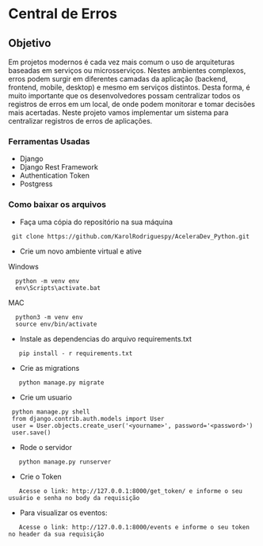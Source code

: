 # Central de Erros

## Objetivo

Em projetos modernos é cada vez mais comum o uso de arquiteturas baseadas em serviços ou microsserviços. Nestes ambientes complexos, erros podem surgir em diferentes camadas da aplicação (backend, frontend, mobile, desktop) e mesmo em serviços distintos. Desta forma, é muito importante que os desenvolvedores possam centralizar todos os registros de erros em um local, de onde podem monitorar e tomar decisões mais acertadas. Neste projeto vamos implementar um sistema para centralizar registros de erros de aplicações.


### Ferramentas Usadas

* Django
* Django Rest Framework
* Authentication Token
* Postgress


### Como baixar os arquivos

-  Faça uma cópia do repositório na sua máquina
>

     git clone https://github.com/KarolRodriguespy/AceleraDev_Python.git 

- Crie um novo ambiente virtual e ative 

Windows
>

      python -m venv env 
      env\Scripts\activate.bat

 MAC
 >

      python3 -m venv env 
      source env/bin/activate
 
 
- Instale as dependencias do arquivo requirements.txt 

 >

       pip install - r requirements.txt
     
      
      
      
-  Crie as migrations

 >

       python manage.py migrate

-  Crie um usuario

 >

     python manage.py shell 
     from django.contrib.auth.models import User   
     user = User.objects.create_user('<yourname>', password='<password>')
     user.save()   
     
- Rode o servidor 

 >

       python manage.py runserver
       
- Crie o Token

 >

       Acesse o link: http://127.0.0.1:8000/get_token/ e informe o seu usuário e senha no body da requisição
- Para visualizar os eventos:

>

       Acesse o link: http://127.0.0.1:8000/events e informe o seu token no header da sua requisição

             